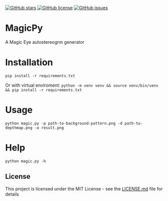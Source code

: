 [![GitHub stars][github-stars-src]][github-stars-href]
[![GitHub license][github-license-src]][github-license-href]
[![GitHub issues][github-issues-src]][github-issues-href]

# MagicPy
A Magic Eye autostereogrm generator

# Installation
 `pip install -r requirements.txt`

 Or with virtual enviroment:
 `python -m venv venv && source venv/bin/venv && pip install -r requirements.txt`

# Usage

 `python magic.py -p path-to-background-pattern.png -d path-to-depthmap.png -o result.png`

# Help
 `python magic.py -h`

## License

This project is licensed under the MIT License - see the [LICENSE.md][github-license-href] file for details

[github-issues-href]: https://github.com/ArtBIT/magicpy/issues
[github-issues-src]: https://img.shields.io/github/issues/ArtBIT/magicpy.svg
[github-license-href]: https://github.com/ArtBIT/magicpy/blob/master/LICENSE.md
[github-license-src]: https://img.shields.io/github/license/ArtBIT/magicpy.svg
[github-stars-href]: https://github.com/ArtBIT/magicpy
[github-stars-src]: https://img.shields.io/github/stars/ArtBIT/magicpy.svg
[examples-href]: https://github.com/ArtBIT/magicpy/tree/master/examples
